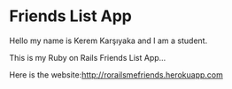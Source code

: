 # Friends List App

Hello my name is Kerem Karşıyaka and I am a student.

This is my Ruby on Rails Friends List App...

Here is the website:http://rorailsmefriends.herokuapp.com